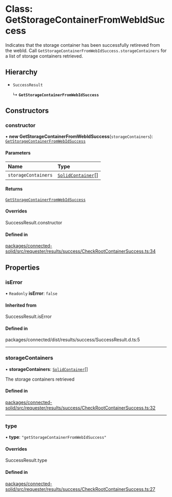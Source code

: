 # Class: GetStorageContainerFromWebIdSuccess

Indicates that the storage container has been successfully retireved from the
webId. Call `GetStorageContainerFromWebIdSuccess.storageContainers` for a
list of storage containers retrieved.

## Hierarchy

- `SuccessResult`

  ↳ **`GetStorageContainerFromWebIdSuccess`**

## Constructors

### constructor

• **new GetStorageContainerFromWebIdSuccess**(`storageContainers`): [`GetStorageContainerFromWebIdSuccess`](GetStorageContainerFromWebIdSuccess.md)

#### Parameters

| Name | Type |
| :------ | :------ |
| `storageContainers` | [`SolidContainer`](SolidContainer.md)[] |

#### Returns

[`GetStorageContainerFromWebIdSuccess`](GetStorageContainerFromWebIdSuccess.md)

#### Overrides

SuccessResult.constructor

#### Defined in

[packages/connected-solid/src/requester/results/success/CheckRootContainerSuccess.ts:34](https://github.com/o-development/ldo/blob/db87958cb6f858f6cf7340ba5d9536a3a794d587/packages/connected-solid/src/requester/results/success/CheckRootContainerSuccess.ts#L34)

## Properties

### isError

• `Readonly` **isError**: ``false``

#### Inherited from

SuccessResult.isError

#### Defined in

packages/connected/dist/results/success/SuccessResult.d.ts:5

___

### storageContainers

• **storageContainers**: [`SolidContainer`](SolidContainer.md)[]

The storage containers retrieved

#### Defined in

[packages/connected-solid/src/requester/results/success/CheckRootContainerSuccess.ts:32](https://github.com/o-development/ldo/blob/db87958cb6f858f6cf7340ba5d9536a3a794d587/packages/connected-solid/src/requester/results/success/CheckRootContainerSuccess.ts#L32)

___

### type

• **type**: ``"getStorageContainerFromWebIdSuccess"``

#### Overrides

SuccessResult.type

#### Defined in

[packages/connected-solid/src/requester/results/success/CheckRootContainerSuccess.ts:27](https://github.com/o-development/ldo/blob/db87958cb6f858f6cf7340ba5d9536a3a794d587/packages/connected-solid/src/requester/results/success/CheckRootContainerSuccess.ts#L27)
